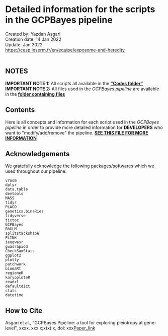 # Detailed information for the scripts in the GCPBayes pipeline
Created by: Yazdan Asgari<br>
Creation date: 14 Jan 2022<br>
Update: Jan 2022<br>
https://cesp.inserm.fr/en/equipe/exposome-and-heredity
<br>
<br>

## NOTES
**IMPORTANT NOTE 1:** All scripts all available in the [**"Codes folder"**](../0_Codes)
<br>
**IMPORTANT NOTE 2:** All files used in the *GCPBayes pipeline* are available in the [**folder containing files**](../0_Files)

## Contents
Here is all concepts and information for each script used in the *GCPBayes pipeline* in order to provide more detailed information for **DEVELOPERS** who want to "modify/add/remove" the pipeline. [**SEE THIS FILE FOR MORE INFORMATION**](0_Files/GCPBayes_Pipeline_Wiki_v3.pdf)


## Acknowledgements 
We gratefully acknowledge the following packages/softwares which we used throughout our pipeline:
```
vroom
dplyr
data.table
devtools
MASS
tidyr
PLACO
genetics.binaRies
tidyverse
tictoc
GCPBayes
BhGLM
splitstackshape
PLINK
ieugwasr
gwasrapidd
CheckSumStats
ggplot2
plotly
patchwork
biomaRt
regioneR
karyoploteR
readxl
defaultdict
stats
datetime
```
## How to Cite
Asgari et al., "GCPBayes Pipeline: a tool for exploring pleiotropy at gene-level", xxxx. xxx x;x(x):x, doi: xxx[Paper_link](https://..../)
<br>
<br>
